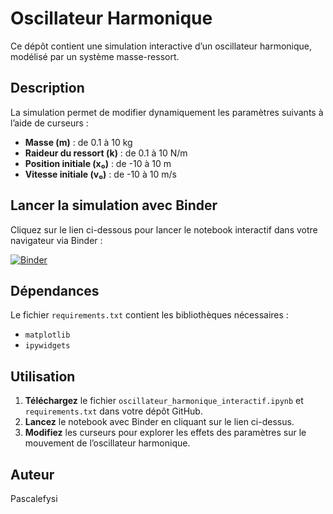 
# Oscillateur Harmonique

Ce dépôt contient une simulation interactive d’un oscillateur harmonique, modélisé par un système masse-ressort.

## Description

La simulation permet de modifier dynamiquement les paramètres suivants à l’aide de curseurs :
- **Masse (m)** : de 0.1 à 10 kg
- **Raideur du ressort (k)** : de 0.1 à 10 N/m
- **Position initiale (x₀)** : de -10 à 10 m
- **Vitesse initiale (v₀)** : de -10 à 10 m/s

## Lancer la simulation avec Binder

Cliquez sur le lien ci-dessous pour lancer le notebook interactif dans votre navigateur via Binder :

[![Binder](https://mybinder.org/badge_logo.svg)](https://mybinder.org/v2/gh/Pascalefysi/oscillateur-harmonique/HEAD?filepath=oscillateur_harmonique_interactif.ipynb)

## Dépendances

Le fichier `requirements.txt` contient les bibliothèques nécessaires :
- `matplotlib`
- `ipywidgets`

## Utilisation

1. **Téléchargez** le fichier `oscillateur_harmonique_interactif.ipynb` et `requirements.txt` dans votre dépôt GitHub.
2. **Lancez** le notebook avec Binder en cliquant sur le lien ci-dessus.
3. **Modifiez** les curseurs pour explorer les effets des paramètres sur le mouvement de l’oscillateur harmonique.

## Auteur

Pascalefysi
